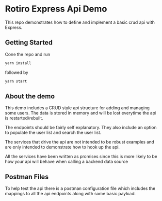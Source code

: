 # Rotiro Express Api Demo

This repo demonstrates how to define and implement a basic crud api with Express.

## Getting Started

Cone the repo and run 
```bash
yarn install
```

followed by

```bash
yarn start
```

## About the demo
This demo includes a CRUD style api structure for adding and managing some users.
The data is stored in memory and will be lost everytime the api is restarted/rebuilt.

The endpoints should be fairly self explanatory. They also include an option to populate the user list and search the user list.

The services that drive the api are not intended to be robust examples and are only intended to demonstrate how to hook up the api.

All the services have been written as promises since this is more likely to be how your api will behave when calling a backend data source


## Postman Files
To help test the api there is a postman configuration file which includes the mappings to all the api endpoints along with some basic payload.

